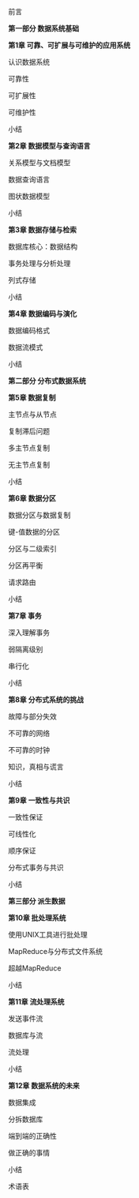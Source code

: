 前言                            

**第一部分 数据系统基础**

**第1章 可靠、可扩展与可维护的应用系统**           

认识数据系统                       

可靠性                          

可扩展性                          

可维护性                         

小结                            

**第2章 数据模型与查询语言**                

关系模型与文档模型                    

数据查询语言                      

图状数据模型                    

小结                          

**第3章 数据存储与检索**                 

数据库核心：数据结构                  

事务处理与分析处理                   

列式存储                     

小结                         

**第4章 数据编码与演化**                  

数据编码格式                     

数据流模式                     

小结                      

**第二部分 分布式数据系统**

**第5章 数据复制**                 

主节点与从节点                   

复制滞后问题                     

多主节点复制                   

无主节点复制                   

小结                         

**第6章 数据分区**                 

数据分区与数据复制                  

键-值数据的分区                   

分区与二级索引                   

分区再平衡                    

请求路由                   

小结                   

**第7章 事务**                  

深入理解事务                     

弱隔离级别                  

串行化                       

小结                       

**第8章 分布式系统的挑战**              

故障与部分失效                 

不可靠的网络                   

不可靠的时钟                   

知识，真相与谎言                 

小结                       

**第9章 一致性与共识**              

一致性保证                    

可线性化                      

顺序保证                      

分布式事务与共识                  

小结                         

**第三部分 派生数据**

**第10章 批处理系统**                   

使用UNIX工具进行批处理               

MapReduce与分布式文件系统             

超越MapReduce                    

小结                        

**第11章 流处理系统**                  

发送事件流                    

数据库与流                     

流处理                      

小结                        

**第12章 数据系统的未来**                 

数据集成                      

分拆数据库                     

端到端的正确性                    

做正确的事情                     

小结                         

术语表                         
